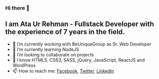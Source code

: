 ### Hi there 👋

<h2>I am Ata Ur Rehman - Fullstack Developer with the experience of 7 years in the field.</h2>


- 🔭 I’m currently working with BeUniqueGroup as Sr. Web Developer
- 🌱 I’m currently learning NodeJS
- 👯 I’m looking to collaborate on projects
- 💬 I know HTML5, CSS3, SASS, jQuery, JavaScript, ReactJS and WordPress
- 📫 How to reach me: <a href="https://www.facebook.com/ataazz/" target="_blank">Facebook</a>, <a target="_blank" href="https://www.twitter.com/ataaz/">Twitter</a>, <a href="https://www.linkedin.com/in/ataaz/" target="_blank">LinkedIn</a>
